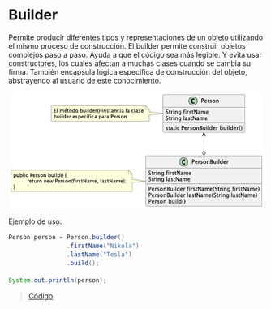 # Builder

Permite producir diferentes tipos y representaciones de un objeto utilizando el mismo proceso de construcción. 
El builder permite construir objetos complejos paso a paso.
Ayuda a que el código sea más legible. Y evita usar constructores, los 
cuales afectan a muchas clases cuando se cambia su firma.
También encapsula lógica especifica de construcción del objeto,
abstrayendo al usuario de este conocimiento.

![builder](https://raw.githubusercontent.com/sauljabin/java-design-patterns/main/plantuml/creational/builder.png)

Ejemplo de uso:

```java
Person person = Person.builder()
                .firstName("Nikola")
                .lastName("Tesla")
                .build();

System.out.println(person);
```

> [Código](https://github.com/sauljabin/java-design-patterns/tree/main/patterns/src/main/java/pattern/creational/builder)
